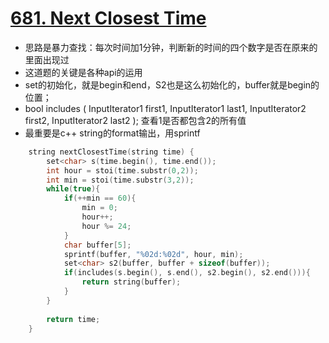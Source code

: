 # [681. Next Closest Time](https://leetcode.com/problems/next-closest-time/description/)
* 思路是暴力查找：每次时间加1分钟，判断新的时间的四个数字是否在原来的里面出现过
* 这道题的关键是各种api的运用
* set的初始化，就是begin和end，S2也是这么初始化的，buffer就是begin的位置；
* bool includes ( InputIterator1 first1, InputIterator1 last1, InputIterator2 first2, InputIterator2 last2 ); 查看1是否都包含2的所有值
* 最重要是c++ string的format输出，用sprintf

```C++
    string nextClosestTime(string time) {
        set<char> s(time.begin(), time.end());
        int hour = stoi(time.substr(0,2));
        int min = stoi(time.substr(3,2));
        while(true){
            if(++min == 60){
                min = 0;
                hour++;
                hour %= 24;
            }
            char buffer[5];
            sprintf(buffer, "%02d:%02d", hour, min);
            set<char> s2(buffer, buffer + sizeof(buffer));
            if(includes(s.begin(), s.end(), s2.begin(), s2.end())){
                return string(buffer);
            }
        }
        
        return time;
    }
```
